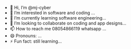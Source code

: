 - 👋 Hi, I’m @mj-cyber
- 👀 I’m interested in software and coding ...
- 🌱 I’m currently learning software engineering...
- 💞️ I’m looking to collaborate on coding and app designs...
- 📫 How to reach me 08054866119 whatsapp ...
- 😄 Pronouns: ...
- ⚡ Fun fact: still learning...

<!---
mayor-cyber/mayor-cyber is a ✨ special ✨ repository because its `README.md` (this file) appears on your GitHub profile.
You can click the Preview link to take a look at your changes.
--->
